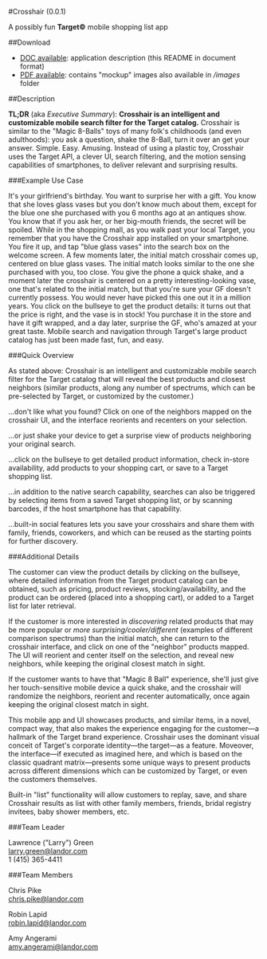#Crosshair (0.0.1) 

A possibly fun **Target&copy;** mobile shopping list app

##Download

* <a href="MagicCrosshair.doc">DOC available</a>: application description (this README in document format)
* <a href="MagicCrosshairMockups_rough.pdf">PDF available</a>: contains "mockup" images also available in _/images_ folder

##Description

**TL;DR** (aka _Executive Summary_): **Crosshair is an intelligent and customizable mobile search filter for the Target catalog.** Crosshair is similar to the "Magic 8-Balls" toys of many folk's childhoods (and even adulthoods): you ask a question, shake the 8-Ball, turn it over an get your answer. Simple. Easy. Amusing. Instead of using a plastic toy, Crosshair uses the Target API, a clever UI, search filtering, and the motion sensing capabilities of smartphones, to deliver relevant and surprising results.

###Example Use Case

It's your girlfriend's birthday. You want to surprise her with a gift. You know that she loves glass vases but you don't know much about them, except for the blue one she purchased with you 6 months ago at an antiques show. You know that if you ask her, or her big-mouth friends, the secret will be spoiled. While in the shopping mall, as you walk past your local Target, you remember that you have the Crosshair app installed on your smartphone. You fire it up, and tap "blue glass vases" into the search box on the welcome screen. A few moments later, the initial match crosshair comes up, centered on blue glass vases. The initial match looks similar to the one she purchased with you, too close. You give the phone a quick shake, and a moment later the crosshair is centered on a pretty interesting-looking vase, one that's related to the initial match, but that you're sure your GF doesn't currently possess. You would never have picked this one out it in a million years. You click on the bullseye to get the product details: it turns out that the price is right, and the vase is in stock! You purchase it in the store and have it gift wrapped, and a day later, surprise the GF, who's amazed at your great taste. Mobile search and navigation through Target's large product catalog has just been made fast, fun, and easy.

###Quick Overview

As stated above: Crosshair is an intelligent and customizable mobile search filter for the Target catalog that will reveal the best products and closest neighbors (similar products, along any number of spectrums, which can be pre-selected by Target, or customized by the customer.)

...don't like what you found? Click on one of the neighbors mapped on the crosshair UI, and the interface reorients and recenters on your selection.

...or just shake your device to get a surprise view of products neighboring your original search.

...click on the bullseye to get detailed product information, check in-store availability, add products to your shopping cart, or save to a Target shopping list.

...in addition to the native search capability, searches can also be triggered by selecting items from a saved Target shopping list, or by scanning barcodes, if the host smartphone has that capability.

...built-in social features lets you save your crosshairs and share them with family, friends, coworkers, and which can be reused as the starting points for further discovery.

###Additional Details

The customer can view the product details by clicking on the bullseye, where detailed information from the Target product catalog can be obtained, such as pricing, product reviews, stocking/availability, and the product can be ordered (placed into a shopping cart), or added to a Target list for later retrieval.

If the customer is more interested in _discovering_ related products that may be more popular or _more surprising/cooler/different_ (examples of different comparison spectrums) than the initial match, she can return to the crosshair interface, and click on one of the "neighbor" products mapped. The UI will reorient and center itself on the selection, and reveal new neighbors, while keeping the original closest match in sight.

If the customer wants to have that "Magic 8 Ball" experience, she'll just give her touch-sensitive mobile device a quick shake, and the crosshair will randomize the neighbors, reorient and recenter automatically, once again keeping the original closest match in sight.

This mobile app and UI showcases products, and similar items, in a novel, compact way, that also makes the experience engaging for the customer—a hallmark of the Target brand experience. Crosshair uses the dominant visual conceit of Target's corporate identity—the target—as a feature. Moveover, the interface—if executed as imagined here, and which is based on the classic quadrant matrix—presents some unique ways to present products across different dimensions which can be customized by Target, or even the customers themselves.

Built-in "list" functionality will allow customers to replay, save, and share Crosshair results as list with other family members, friends, bridal registry invitees, baby shower members, etc.


###Team Leader

Lawrence ("Larry") Green  
larry.green@landor.com  
1 (415) 365-4411

###Team Members

Chris Pike  
chris.pike@landor.com

Robin Lapid  
robin.lapid@landor.com

Amy Angerami  
amy.angerami@landor.com

